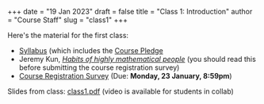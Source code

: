 +++
date = "19 Jan 2023"
draft = false
title = "Class 1: Introduction"
author = "Course Staff"
slug = "class1"
+++

Here's the material for the first class:

- [Syllabus](/syllabus) (which includes the [Course Pledge](/pledge)
- Jeremy Kun, [_Habits of highly mathematical people_](https://medium.com/@jeremyjkun/habits-of-highly-mathematical-people-b719df12d15e) (you should read this before submitting the course registration survey)
- [Course Registration Survey](https://forms.gle/ykPDHhTo117sYT9MA) (Due: **Monday, 23 January, 8:59pm**)

Slides from class: [class1.pdf](https://www.dropbox.com/s/b1j3viac24er0zb/class1.pdf?dl=0) (video is available for students in collab)

